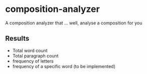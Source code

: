 # composition-analyzer

A composition analyzer that ... well, analyse a composition for you

## Results

- Total word count
- Total paragraph count
- frequency of letters
- frequency of a specific word (to be implemented)